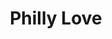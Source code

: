 ---
pid: FS60
title: Philly Love
location_transcription: City Hall
zipcode: '19147'
outside_phl: 
neighborhood: Queen Village,Bella Vista,Pennsport,Italian Market
age: '14'
age_range: 13-19
instagram: 
image_file_name: FS_60.jpg
proposal_transcription: Embracing the love and independence of our city and citizen.
topic: Philadelphia,Love
topic_summary: 0, 0
type: 
keywords_other: 
credit: Jada/Cianna
image_labels: Two figures holding three hearts. One in each hand.
twitter: vibewitjayyy
facebook: 
permalink: "/monuments/fs60/"
layout: item-page
---